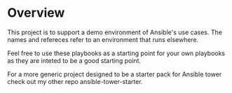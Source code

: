 # Overview
This project is to support a demo environment of Ansible's use cases. The names
and refereces refer to an environment that runs elsewhere. 

Feel free to use these playbooks as a starting point for your own playbooks
as they are inteted to be a good starting point. 

For a more generic project designed to be a starter pack for Ansible tower
check out my other repo ansible-tower-starter.
